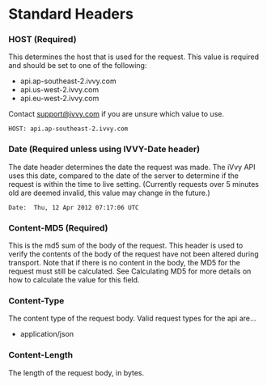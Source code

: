 # Standard Headers

### HOST (Required)

This determines the host that is used for the request. This value is required and should be set to one of the following:
-	api.ap-southeast-2.ivvy.com
-	api.us-west-2.ivvy.com
-	api.eu-west-2.ivvy.com

Contact support@ivvy.com if you are unsure which value to use.

`HOST: api.ap-southeast-2.ivvy.com`

### Date (Required unless using IVVY-Date header)

The date header determines the date the request was made. The iVvy API uses this date, compared to the date of the server to determine if the request is within the time to live setting. (Currently requests over 5 minutes old are deemed invalid, this value may change in the future.)

`Date:  Thu, 12 Apr 2012 07:17:06 UTC`

### Content-MD5 (Required)

This is the md5 sum of the body of the request. This header is used to verify the contents of the body of the request have not been altered during transport. Note that if there is no content in the body, the MD5 for the request must still be calculated. See Calculating MD5 for more details on how to calculate the value for this field.

### Content-Type

The content type of the request body. Valid request types for the api are...
-	application/json

### Content-Length

The length of the request body, in bytes.
